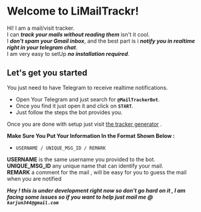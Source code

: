 # Welcome to LiMailTrackr!

Hi! I am a mail/visit tracker. <br>
I can ***track your mails without reading them*** isn't it cool.<br>
I ***don't spam your Gmail inbox***,
 and the best part is i ***notify you in realtime right in your telegram chat***.<br>
I am very easy to setUp ***no installation required***.


## Let's get you started
You just need to have Telegram to receive realtime notifications.

- Open Your Telegram and just search for **`@MailTrackerBot`**.
- Once you find it just open it and click on **`START`**.
- Just follow the steps the bot provides you.

Once you are done with setup just visit   [the tracker generator](http://arjun344.pythonanywhere.com/) .

**Make Sure You Put Your Information In the Format Shown Below :**
- `USERNAME / UNIQUE_MSG_ID / REMARK`

**USERNAME** is the same username you provided to the bot.<br>
**UNIQUE_MSG_ID** any unique name that can identify your mail.<br>
**REMARK** a comment for the mail , will be easy for you to guess the mail when you are notified

***Hey !  this is under development right now so don't go hard on it , I am facing some issues so if you want to help just mail me @ `karjun344@gmail.com`***
